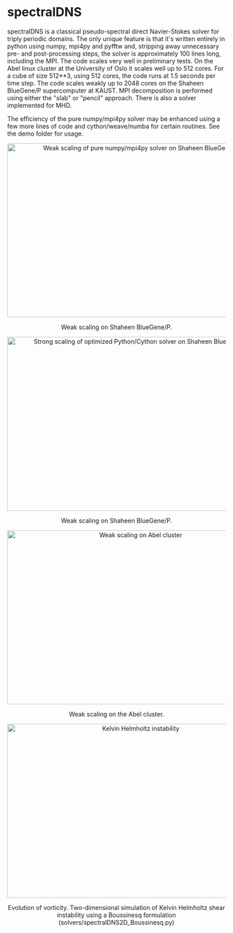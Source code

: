 spectralDNS
=======
spectralDNS is a classical pseudo-spectral direct Navier-Stokes solver for triply periodic domains. The only unique feature is that it's written entirely in python using numpy, mpi4py and pyfftw and, stripping away unnecessary pre- and post-processing steps, the solver is approximately 100 lines long, including the MPI. The code scales very well in preliminary tests. On the Abel linux cluster at the University of Oslo it scales well up to 512 cores. For a cube of size 512**3, using 512 cores, the code runs at 1.5 seconds per time step. The code scales weakly up to 2048 cores on the Shaheen BlueGene/P supercomputer at KAUST. MPI decomposition is performed using either the "slab" or "pencil" approach. There is also a solver implemented for MHD.

The efficiency of the pure numpy/mpi4py solver may be enhanced using a few more lines of code and cython/weave/numba for certain routines. See the demo folder for usage.

<p align="center">
    <img src="https://www.dropbox.com/s/nrwh0s7n25xg5mn/weak_scaling_shaheen_numpy.png?dl=1" width="600" height="400" alt="Weak scaling of pure numpy/mpi4py solver on Shaheen BlueGene/P"/>
</p>
<p align="center">
    Weak scaling on Shaheen BlueGene/P.
</p>

<p align="center">
    <img src="https://www.dropbox.com/s/p7uapi7eaqjmham/strong_scaling_shaheen_512.png?dl=1" width="600" height="400" alt="Strong scaling of optimized Python/Cython solver on Shaheen BlueGene/P"/>
</p>
<p align="center">
    Weak scaling on Shaheen BlueGene/P.
</p>

<p align="center">
    <img src="https://www.dropbox.com/s/ynhicrl87cvwhzz/weak_scaling_avg.png?dl=1" width="600" height="400" alt="Weak scaling on Abel cluster"/>
</p>

<p align="center">
    Weak scaling on the Abel cluster.
</p>

<p align="center">
    <img src="https://www.dropbox.com/s/8oayxts0ix359hi/KHmovie2.gif?dl=1" width="600" height="400" alt="Kelvin Helmholtz instability"/>
</p>

<p align="center">
    Evolution of vorticity. Two-dimensional simulation of Kelvin Helmholtz shear instability using a Boussinesq formulation (solvers/spectralDNS2D_Boussinesq.py)
</p>

